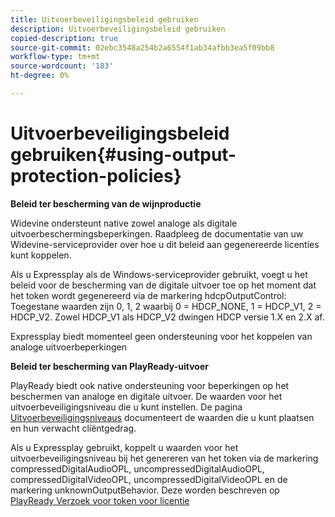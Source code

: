 ```yaml
---
title: Uitvoerbeveiligingsbeleid gebruiken
description: Uitvoerbeveiligingsbeleid gebruiken
copied-description: true
source-git-commit: 02ebc3548a254b2a6554f1ab34afbb3ea5f09bb8
workflow-type: tm+mt
source-wordcount: '183'
ht-degree: 0%

---
```


# Uitvoerbeveiligingsbeleid gebruiken{#using-output-protection-policies}

**Beleid ter bescherming van de wijnproductie**

Widevine ondersteunt native zowel analoge als digitale uitvoerbeschermingsbeperkingen. Raadpleeg de documentatie van uw Widevine-serviceprovider over hoe u dit beleid aan gegenereerde licenties kunt koppelen.

Als u Expressplay als de Windows-serviceprovider gebruikt, voegt u het beleid voor de bescherming van de digitale uitvoer toe op het moment dat het token wordt gegenereerd via de markering hdcpOutputControl: Toegestane waarden zijn 0, 1, 2 waarbij 0 = HDCP_NONE, 1 = HDCP_V1, 2 = HDCP_V2. Zowel HDCP_V1 als HDCP_V2 dwingen HDCP versie 1.X en 2.X af.

Expressplay biedt momenteel geen ondersteuning voor het koppelen van analoge uitvoerbeperkingen

**Beleid ter bescherming van PlayReady-uitvoer**

PlayReady biedt ook native ondersteuning voor beperkingen op het beschermen van analoge en digitale uitvoer. De waarden voor het uitvoerbeveiligingsniveau die u kunt instellen. De pagina [Uitvoerbeveiligingsniveaus](https://msdn.microsoft.com/en-us/library/dn468831.aspx) documenteert de waarden die u kunt plaatsen en hun verwacht cliëntgedrag.

Als u Expressplay gebruikt, koppelt u waarden voor het uitvoerbeveiligingsniveau bij het genereren van het token via de markering compressedDigitalAudioOPL, uncompressedDigitalAudioOPL, compressedDigitalVideoOPL, uncompressedDigitalVideoOPL en de markering unknownOutputBehavior. Deze worden beschreven op [PlayReady Verzoek voor token voor licentie](https://www.expressplay.com/developer/restapi/#playready-license-token-request)
